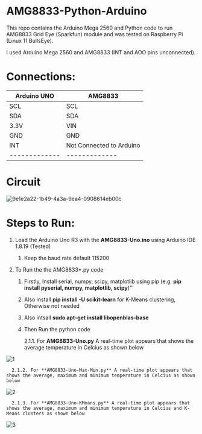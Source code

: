 # AMG8833-Python-Arduino
This repo contains the Arduino Mega 2560 and Python code to run AMG8833 Grid Eye (Sparkfun) module and was tested on Raspberry Pi (Linux 11 BullsEye).

I used Arduino Mega 2560 and AMG8833 (INT and AOO pins unconnected).

# Connections:

| Arduino UNO  | AMG8833 |
| ------------- | ------------- |
| SCL  | SCL  |
| SDA  | SDA  |
| 3.3V  | VIN  |
| GND  | GND  |
|  INT |  Not Connected to Arduino  |
| ------------- | ------------- |

# Circuit

![9e1e2a22-1b49-4a3a-9ea4-0908614eb00c](https://github.com/ParthaPRay/AMG8833-Python/assets/1689639/29ae6597-67db-4f4b-be23-13561de6c466)



# Steps to Run:
1. Load the Arduino Uno R3 with the **AMG8833-Uno.ino** using Arduino IDE 1.8.19 (Tested)
   1. Keep the baud rate default 115200
 
2. To Run the the AMG8833*.py code
   1. Firstly, Install serial, numpy, scipy, matplotlib using pip (e.g. **pip install pyserial, numpy, matplotlib, scipy**)''
   2. Also install **pip install -U scikit-learn** for K-Means clustering, Otherwise not needed
   3. Also intsall **sudo apt-get install libopenblas-base**
   4. Then Run the python code

      
      2.1.1. For **AMG8833-Uno.py** A real-time plot appears that shows the average temperature in Celcius as shown below

![1](https://github.com/ParthaPRay/AMG8833-Python/assets/1689639/c90b3556-2271-47fa-8973-ef8e1ae5537a)


      2.1.2. For **AMG8833-Uno-Max-Min.py** A real-time plot appears that shows the average, maximum and minimum temperature in Celcius as shown below

![2](https://github.com/ParthaPRay/AMG8833-Python/assets/1689639/76e7544f-e9ea-4ca0-8619-7c0037ab6eb2)


      2.1.3. For **AMG8833-Uno-KMeans.py** A real-time plot appears that shows the average, maximum and minimum temperature in Celcius and K-Means clusters as shown below

![3](https://github.com/ParthaPRay/AMG8833-Python/assets/1689639/bb668709-3a90-46c8-9de4-21fd6bd0dd27)






